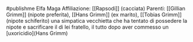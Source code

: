 #publishme 
Elfa Maga
Affiliazione: [[Rapsodi]] (cacciata)
Parenti: [[Gillian Grimm]] (nipote preferita), [[Hans Grimm]] (ex marito), [[Tobias Grimm]] (nipote schiferito)
una simpatica vecchietta che ha tentato di possedere la nipote e sacrificare il di lei fratello, il tutto dopo aver commesso un [uxoricidio](Hans Grimm)